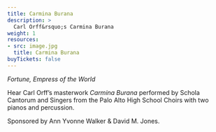 ```yaml
---
title: Carmina Burana
description: >
  Carl Orff&rsquo;s Carmina Burana
weight: 1
resources:
- src: image.jpg
  title: Carmina Burana
buyTickets: false
---
```

_Fortune, Empress of the World_

Hear Carl Orff&rsquo;s masterwork _Carmina Burana_ performed by Schola Cantorum and Singers from the Palo Alto High School Choirs with two pianos and percussion.

Sponsored by Ann Yvonne Walker &amp; David M. Jones. 

